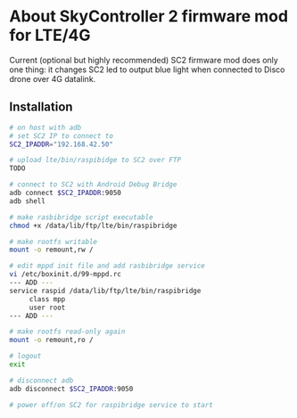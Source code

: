 # About SkyController 2 firmware mod for LTE/4G

Current (optional but highly recommended) SC2 firmware mod does only one thing: it changes SC2 led to output blue light when connected to Disco drone over 4G datalink.

## Installation

```bash
# on host with adb
# set SC2 IP to connect to
SC2_IPADDR="192.168.42.50"

# upload lte/bin/raspibidge to SC2 over FTP
TODO

# connect to SC2 with Android Debug Bridge
adb connect $SC2_IPADDR:9050
adb shell

# make rasbibridge script executable
chmod +x /data/lib/ftp/lte/bin/raspibridge

# make rootfs writable
mount -o remount,rw /

# edit mppd init file and add rasbibridge service
vi /etc/boxinit.d/99-mppd.rc
--- ADD ---
service raspid /data/lib/ftp/lte/bin/raspibridge
     class mpp
     user root
--- ADD ---

# make rootfs read-only again
mount -o remount,ro /

# logout
exit

# disconnect adb
adb disconnect $SC2_IPADDR:9050

# power off/on SC2 for raspibridge service to start
```

